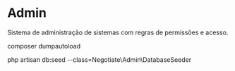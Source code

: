 # Admin #

Sistema de administração de sistemas com regras de permissões e acesso.

composer dumpautoload


php artisan db:seed --class=Negotiate\\Admin\\DatabaseSeeder

